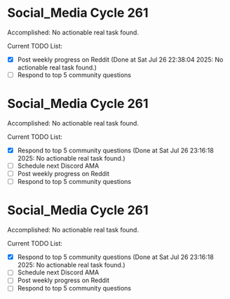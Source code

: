 # Social_Media Cycle 261

Accomplished: No actionable real task found.

Current TODO List:

- [x] Post weekly progress on Reddit  (Done at Sat Jul 26 22:38:04 2025: No actionable real task found.)
- [ ] Respond to top 5 community questions

# Social_Media Cycle 261

Accomplished: No actionable real task found.

Current TODO List:

- [x] Respond to top 5 community questions  (Done at Sat Jul 26 23:16:18 2025: No actionable real task found.)
- [ ] Schedule next Discord AMA
- [ ] Post weekly progress on Reddit
- [ ] Respond to top 5 community questions

# Social_Media Cycle 261

Accomplished: No actionable real task found.

Current TODO List:

- [x] Respond to top 5 community questions  (Done at Sat Jul 26 23:16:18 2025: No actionable real task found.)
- [ ] Schedule next Discord AMA
- [ ] Post weekly progress on Reddit
- [ ] Respond to top 5 community questions